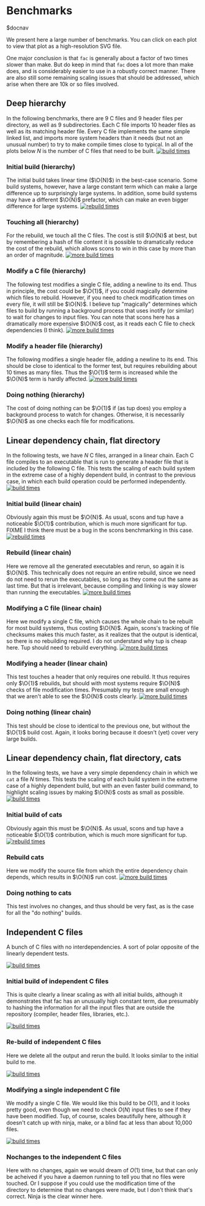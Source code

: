 # Benchmarks

$docnav

We present here a large number of benchmarks.  You can click on each
plot to view that plot as a high-resolution SVG file.

<!-- Each test was done using multiple file systems, to see how sensitive -->
<!-- the result is to file system speed.  Also note that you can click on -->
<!-- each plot to view a high-resolution version of that plot. -->

One major conclusion is that `fac` is generally about a factor of two
times slower than make.  But do keep in mind that `fac` does
a lot more than make does, and is considerably easier to use in a
robustly correct manner.  There are also still some remaining scaling
issues that should be addressed, which arise when there are 10k or so
files involved.

## Deep hierarchy

$\newcommand\O[1]{\mathcal{O}(#1)}$
In the following benchmarks, there are 9 C files and 9 header files
per directory, as well as 9 subdirectories.  Each C file imports 10
header files as well as its matching header file.  Every C file
implements the same simple linked list, and imports more system
headers than it needs (but not an unusual number) to try to make
compile times close to typical.  In all of the plots below $N$ is the
number of C files that need to be built.
<a href="hierarchy-building.svg"><img
src="hierarchy-building.svg" alt="build times"/></a>

### Initial build (hierarchy)

The initial build takes linear time ($\O{N}$) in the best-case
scenario.  Some build systems, however, have a large constant term
which can make a large difference up to surprisingly large systems.
In addition, some build systems may have a different $\O{N}$
prefactor, which can make an even bigger difference for large
systems. <a href="hierarchy-touching-all.svg"><img
src="hierarchy-touching-all.svg" alt="rebuild times"/></a>

### Touching all (hierarchy)

For the rebuild, we touch all the C files.  The cost is still $\O{N}$
at best, but by remembering a hash of file content it is possible to
dramatically reduce the cost of the rebuild, which allows scons to win
in this case by more than an order of magnitude.  <a
href="hierarchy-modifying-c.svg"><img src="hierarchy-modifying-c.svg"
alt="more build times"/></a>

### Modify a C file (hierarchy)

The following test modifies a single C file, adding a newline to its
end.  Thus in principle, the cost could be $\O{1}$, if you could
magically determine which files to rebuild.  However, if you need to
check modification times on every file, it will still be $\O{N}$.  I
believe tup "magically" determines which files to build by running a
background process that uses inotify (or similar) to wait for changes
to input files.  You can note that scons here has a dramatically more
expensive $\O{N}$ cost, as it reads each C file to check dependencies
(I think).  <a href="hierarchy-modifying-header.svg"><img
src="hierarchy-modifying-header.svg" alt="more build times"/></a>

### Modify a header file (hierarchy)

The following modifies a single header file, adding a newline to its
end.  This should be close to identical to the former test, but
requires rebuilding about 10 times as many files.  Thus the $\O{1}$
term is increased while the $\O{N}$ term is hardly affected.  <a
href="hierarchy-doing-nothing.svg"><img
src="hierarchy-doing-nothing.svg" alt="more build times"/></a>

### Doing nothing (hierarchy)

The cost of doing nothing can be $\O{1}$ if (as tup does) you employ a
background process to watch for changes.  Otherwise, it is necessarily
$\O{N}$ as one checks each file for modifications.

## Linear dependency chain, flat directory

In the following tests, we have $N$ C files,
arranged in a linear chain.  Each C file compiles to an executable
that is run to generate a header file that is included by the
following C file.  This tests the scaling of each build system in the
extreme case of a highly dependent build, in contrast to the previous
case, in which each build operation could be performed independently.
<a href="dependent-chain-building.svg"><img
src="dependent-chain-building.svg" alt="build times"/></a>

### Initial build (linear chain)

Obviously again this must be $\O{N}$.  As usual, scons and tup have a
noticeable $\O{1}$ contribution, which is much more significant for
tup.  FIXME I think there must be a bug in the scons benchmarking in
this case.
<a href="dependent-chain-rebuilding.svg"><img
src="dependent-chain-rebuilding.svg" alt="rebuild times"/></a>

### Rebuild (linear chain)

Here we remove all the generated executables and rerun, so again it is
$\O{N}$.  This technically does not require an entire rebuild, since
we need do not need to rerun the executables, so long as they come out
the same as last time.  But that is irrelevant, because compiling and
linking is way slower than running the executables.
<a href="dependent-chain-modifying-c.svg"><img
src="dependent-chain-modifying-c.svg" alt="more build times"/></a>

### Modifying a C file (linear chain)

Here we modify a single C file, which causes the whole chain to be
rebuilt for most build systems, thus costing $\O{N}$.  Again, scons's
tracking of file checksums makes this much faster, as it realizes that
the output is identical, so there is no rebuilding required.  I do not
understand why tup is cheap here.  Tup should need to rebuild
everything.
<a href="dependent-chain-modifying-header.svg"><img
src="dependent-chain-modifying-header.svg" alt="more build times"/></a>

### Modifying a header (linear chain)

This test touches a header that only requires one rebuild.  It thus
requires only $\O{1}$ rebuilds, but should with most systems require
$\O{N}$ checks of file modification times.  Presumably my tests are
small enough that we aren't able to see the $\O{N}$ costs clearly.
<a href="dependent-chain-doing-nothing.svg"><img
src="dependent-chain-doing-nothing.svg" alt="more build times"/></a>

### Doing nothing (linear chain)

This test should be close to identical to the previous one, but
without the $\O{1}$ build cost.  Again, it looks boring because it
doesn't (yet) cover very large builds.

## Linear dependency chain, flat directory, cats

In the following tests, we have a very simple dependency chain in
which we `cat` a file $N$ times.  This tests the scaling of each build
system in the extreme case of a highly dependent build, but with an
even faster build command, to highlight scaling issues by making
$\O{N}$ costs as small as possible.
<a href="cat-building.svg"><img
src="cat-building.svg" alt="build times"/></a>

### Initial build of cats

Obviously again this must be $\O{N}$.  As usual, scons and tup have a
noticeable $\O{1}$ contribution, which is much more significant for
tup.
<a href="cat-rebuilding.svg"><img
src="cat-rebuilding.svg" alt="rebuild times"/></a>

### Rebuild cats

Here we modify the source file from which the entire dependency chain
depends, which results in $\O{N}$ run cost.  <a
href="cat-doing-nothing.svg"><img src="cat-doing-nothing.svg"
alt="more build times"/></a>

### Doing nothing to cats

This test involves no changes, and thus should be very fast, as is the
case for all the "do nothing" builds.

<!-- ## A few slow builds (all sleeps) -->

<!-- The following is a highly artificial test to see if tools can build in -->
<!-- an optimal order.  This test involves a buch of commands which sleep -->
<!-- for a given amount of time before producing a file.  These commands -->
<!-- are in dependency chains 3 commands long, and three of these chains -->
<!-- are slow.  So a parallel build should start the slow builds -->
<!-- immediately to finish in an optimal amount of time.  Naturally, there -->
<!-- is no way to determine which builds are slow until the second try. -->

<!-- This test is designed to represent the case (which is common with my -->
<!-- research code) where a few rules take much more time than the others. -->
<!-- Thus, it is best to start the slow rules early, since the total build -->
<!-- time is determined by when we start those few rules. -->

<!-- <a href="sleepy-building.svg"><img -->
<!-- src="sleepy-building.svg" alt="build times"/></a> -->

<!-- ### Initial build of sleeps -->

<!-- This must be $\O{N}$, and should come out to somewhere between $N$ and -->
<!-- $1.5N$ seconds.  The first build can be done a bit better first -->
<!-- building commands that are required in order to build other commands. -->
<!-- Make and fac both use this trick, and run a bit faster.  <a -->
<!-- href="sleepy-rebuilding.svg"><img src="sleepy-rebuilding.svg" -->
<!-- alt="rebuild times"/></a> -->

<!-- ### Rebuild sleeps -->

<!-- At this stage we should be able to finish rebuilding in $N-9$ seconds, -->
<!-- which is faster than the initial build, if we pay attention to how -->
<!-- much time the builds took the first time around.  Fac does this, and -->
<!-- manages to beat the competition on this test. -->

## Independent C files

A bunch of C files with no interdependencies.  A sort of polar
opposite of the linearly dependent tests.

<a href="independent-building.svg"><img
src="independent-building.svg" alt="build times"/></a>

### Initial build of independent C files

This is quite clearly a linear scaling as with all initial builds,
although it demonstrates that fac has an unusually high constant
term, due presumably to hashing the information for all the input
files that are outside the repository (compiler, header files,
libraries, etc.).

<a href="independent-rebuilding.svg"><img
src="independent-rebuilding.svg" alt="build times"/></a>

### Re-build of independent C files

Here we delete all the output and rerun the build.  It looks similar
to the initial build to me.

<a href="independent-modifying-c.svg"><img
src="independent-modifying-c.svg" alt="build times"/></a>

### Modifying a single independent C file

We modify a single C file.  We would like this build to be $O(1)$, and
it looks pretty good, even though we need to check $O(N)$ input files
to see if they have been modified.  Tup, of course, scales beautifully
here, although it doesn't catch up with ninja, make, or a blind fac at
less than about 10,000 files.

<a href="independent-doing-nothing.svg"><img
src="independent-doing-nothing.svg" alt="build times"/></a>

### Nochanges to the independent C files

Here with no changes, again we would dream of $O(1)$ time, but that
can only be acheived if you have a daemon running to tell you that no
files were touched.  Or I suppose if you could use the modification
time of the directory to determine that no changes were made, but I
don't think that's correct.  Ninja is the clear winner here.
